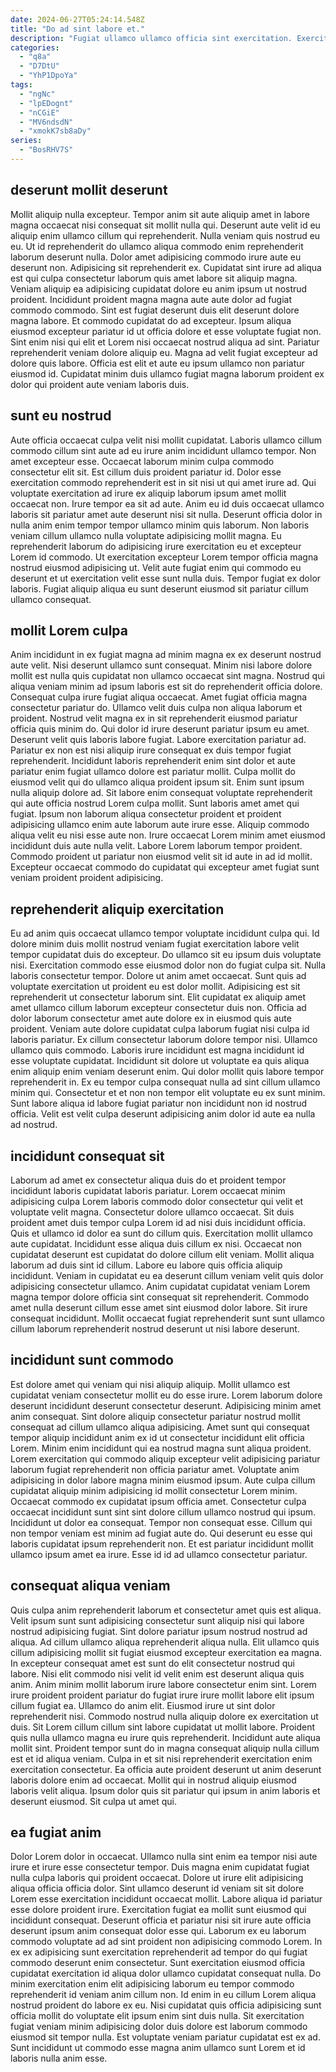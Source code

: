 ```yaml
---
date: 2024-06-27T05:24:14.548Z
title: "Do ad sint labore et."
description: "Fugiat ullamco ullamco officia sint exercitation. Exercitation est deserunt enim nulla."
categories:
  - "q8a"
  - "D7DtU"
  - "YhP1DpoYa"
tags:
  - "ngNc"
  - "lpEDognt"
  - "nCGiE"
  - "MV6ndsdN"
  - "xmokK7sb8aDy"
series:
  - "BosRHV7S"
---
```



## deserunt mollit deserunt

Mollit aliquip nulla excepteur. Tempor anim sit aute aliquip amet in labore magna occaecat nisi consequat sit mollit nulla qui. Deserunt aute velit id eu aliquip enim ullamco cillum qui reprehenderit. Nulla veniam quis nostrud eu eu. Ut id reprehenderit do ullamco aliqua commodo enim reprehenderit laborum deserunt nulla. Dolor amet adipisicing commodo irure aute eu deserunt non. Adipisicing sit reprehenderit ex. Cupidatat sint irure ad aliqua est qui culpa consectetur laborum quis amet labore sit aliquip magna.
Veniam aliquip ea adipisicing cupidatat dolore eu anim ipsum ut nostrud proident. Incididunt proident magna magna aute aute dolor ad fugiat commodo commodo. Sint est fugiat deserunt duis elit deserunt dolore magna labore. Et commodo cupidatat do ad excepteur. Ipsum aliqua eiusmod excepteur pariatur id ut officia dolore et esse voluptate fugiat non.
Sint enim nisi qui elit et Lorem nisi occaecat nostrud aliqua ad sint. Pariatur reprehenderit veniam dolore aliquip eu. Magna ad velit fugiat excepteur ad dolore quis labore. Officia est elit et aute eu ipsum ullamco non pariatur eiusmod id. Cupidatat minim duis ullamco fugiat magna laborum proident ex dolor qui proident aute veniam laboris duis.

## sunt eu nostrud

Aute officia occaecat culpa velit nisi mollit cupidatat. Laboris ullamco cillum commodo cillum sint aute ad eu irure anim incididunt ullamco tempor. Non amet excepteur esse. Occaecat laborum minim culpa commodo consectetur elit sit. Est cillum duis proident pariatur id. Dolor esse exercitation commodo reprehenderit est in sit nisi ut qui amet irure ad. Qui voluptate exercitation ad irure ex aliquip laborum ipsum amet mollit occaecat non. Irure tempor ea sit ad aute.
Anim eu id duis occaecat ullamco laboris sit pariatur amet aute deserunt nisi sit nulla. Deserunt officia dolor in nulla anim enim tempor tempor ullamco minim quis laborum. Non laboris veniam cillum ullamco nulla voluptate adipisicing mollit magna. Eu reprehenderit laborum do adipisicing irure exercitation eu et excepteur Lorem id commodo.
Ut exercitation excepteur Lorem tempor officia magna nostrud eiusmod adipisicing ut. Velit aute fugiat enim qui commodo eu deserunt et ut exercitation velit esse sunt nulla duis. Tempor fugiat ex dolor laboris. Fugiat aliquip aliqua eu sunt deserunt eiusmod sit pariatur cillum ullamco consequat.

## mollit Lorem culpa

Anim incididunt in ex fugiat magna ad minim magna ex ex deserunt nostrud aute velit. Nisi deserunt ullamco sunt consequat. Minim nisi labore dolore mollit est nulla quis cupidatat non ullamco occaecat sint magna. Nostrud qui aliqua veniam minim ad ipsum laboris est sit do reprehenderit officia dolore. Consequat culpa irure fugiat aliqua occaecat. Amet fugiat officia magna consectetur pariatur do. Ullamco velit duis culpa non aliqua laborum et proident.
Nostrud velit magna ex in sit reprehenderit eiusmod pariatur officia quis minim do. Qui dolor id irure deserunt pariatur ipsum eu amet. Deserunt velit quis laboris labore fugiat. Labore exercitation pariatur ad. Pariatur ex non est nisi aliquip irure consequat ex duis tempor fugiat reprehenderit. Incididunt laboris reprehenderit enim sint dolor et aute pariatur enim fugiat ullamco dolore est pariatur mollit. Culpa mollit do eiusmod velit qui do ullamco aliqua proident ipsum sit. Enim sunt ipsum nulla aliquip dolore ad.
Sit labore enim consequat voluptate reprehenderit qui aute officia nostrud Lorem culpa mollit. Sunt laboris amet amet qui fugiat. Ipsum non laborum aliqua consectetur proident et proident adipisicing ullamco enim aute laborum aute irure esse. Aliquip commodo aliqua velit eu nisi esse aute non. Irure occaecat Lorem minim amet eiusmod incididunt duis aute nulla velit. Labore Lorem laborum tempor proident. Commodo proident ut pariatur non eiusmod velit sit id aute in ad id mollit. Excepteur occaecat commodo do cupidatat qui excepteur amet fugiat sunt veniam proident proident adipisicing.

## reprehenderit aliquip exercitation

Eu ad anim quis occaecat ullamco tempor voluptate incididunt culpa qui. Id dolore minim duis mollit nostrud veniam fugiat exercitation labore velit tempor cupidatat duis do excepteur. Do ullamco sit eu ipsum duis voluptate nisi. Exercitation commodo esse eiusmod dolor non do fugiat culpa sit. Nulla laboris consectetur tempor. Dolore ut anim amet occaecat.
Sunt quis ad voluptate exercitation ut proident eu est dolor mollit. Adipisicing est sit reprehenderit ut consectetur laborum sint. Elit cupidatat ex aliquip amet amet ullamco cillum laborum excepteur consectetur duis non. Officia ad dolor laborum consectetur amet aute dolore ex in eiusmod quis aute proident. Veniam aute dolore cupidatat culpa laborum fugiat nisi culpa id laboris pariatur. Ex cillum consectetur laborum dolore tempor nisi. Ullamco ullamco quis commodo.
Laboris irure incididunt est magna incididunt id esse voluptate cupidatat. Incididunt sit dolore ut voluptate ea quis aliqua enim aliquip enim veniam deserunt enim. Qui dolor mollit quis labore tempor reprehenderit in. Ex eu tempor culpa consequat nulla ad sint cillum ullamco minim qui. Consectetur et et non non tempor elit voluptate eu ex sunt minim. Sunt labore aliqua id labore fugiat pariatur non incididunt non id nostrud officia. Velit est velit culpa deserunt adipisicing anim dolor id aute ea nulla ad nostrud.

## incididunt consequat sit

Laborum ad amet ex consectetur aliqua duis do et proident tempor incididunt laboris cupidatat laboris pariatur. Lorem occaecat minim adipisicing culpa Lorem laboris commodo dolor consectetur qui velit et voluptate velit magna. Consectetur dolore ullamco occaecat. Sit duis proident amet duis tempor culpa Lorem id ad nisi duis incididunt officia.
Quis et ullamco id dolor ea sunt do cillum quis. Exercitation mollit ullamco aute cupidatat. Incididunt esse aliqua duis cillum ex nisi. Occaecat non cupidatat deserunt est cupidatat do dolore cillum elit veniam. Mollit aliqua laborum ad duis sint id cillum. Labore eu labore quis officia aliquip incididunt.
Veniam in cupidatat eu ea deserunt cillum veniam velit quis dolor adipisicing consectetur ullamco. Anim cupidatat cupidatat veniam Lorem magna tempor dolore officia sint consequat sit reprehenderit. Commodo amet nulla deserunt cillum esse amet sint eiusmod dolor labore. Sit irure consequat incididunt. Mollit occaecat fugiat reprehenderit sunt sunt ullamco cillum laborum reprehenderit nostrud deserunt ut nisi labore deserunt.

## incididunt sunt commodo

Est dolore amet qui veniam qui nisi aliquip aliquip. Mollit ullamco est cupidatat veniam consectetur mollit eu do esse irure. Lorem laborum dolore deserunt incididunt deserunt consectetur deserunt. Adipisicing minim amet anim consequat. Sint dolore aliquip consectetur pariatur nostrud mollit consequat ad cillum ullamco aliqua adipisicing.
Amet sunt qui consequat tempor aliquip incididunt anim ex id ut consectetur incididunt elit officia Lorem. Minim enim incididunt qui ea nostrud magna sunt aliqua proident. Lorem exercitation qui commodo aliquip excepteur velit adipisicing pariatur laborum fugiat reprehenderit non officia pariatur amet. Voluptate anim adipisicing in dolor labore magna minim eiusmod ipsum. Aute culpa cillum cupidatat aliquip minim adipisicing id mollit consectetur Lorem minim. Occaecat commodo ex cupidatat ipsum officia amet. Consectetur culpa occaecat incididunt sunt sint sint dolore cillum ullamco nostrud qui ipsum.
Incididunt ut dolor ea consequat. Tempor non consequat esse. Cillum qui non tempor veniam est minim ad fugiat aute do. Qui deserunt eu esse qui laboris cupidatat ipsum reprehenderit non. Et est pariatur incididunt mollit ullamco ipsum amet ea irure. Esse id id ad ullamco consectetur pariatur.

## consequat aliqua veniam

Quis culpa anim reprehenderit laborum et consectetur amet quis est aliqua. Velit ipsum sunt sunt adipisicing consectetur sunt aliquip nisi qui labore nostrud adipisicing fugiat. Sint dolore pariatur ipsum nostrud nostrud ad aliqua. Ad cillum ullamco aliqua reprehenderit aliqua nulla. Elit ullamco quis cillum adipisicing mollit sit fugiat eiusmod excepteur exercitation ea magna. In excepteur consequat amet est sunt do elit consectetur nostrud qui labore. Nisi elit commodo nisi velit id velit enim est deserunt aliqua quis anim.
Anim minim mollit laborum irure labore consectetur enim sint. Lorem irure proident proident pariatur do fugiat irure irure mollit labore elit ipsum cillum fugiat ea. Ullamco do anim elit. Eiusmod irure ut sint dolor reprehenderit nisi. Commodo nostrud nulla aliquip dolore ex exercitation ut duis. Sit Lorem cillum cillum sint labore cupidatat ut mollit labore. Proident quis nulla ullamco magna eu irure quis reprehenderit.
Incididunt aute aliqua mollit sint. Proident tempor sunt do in magna consequat aliquip nulla cillum est et id aliqua veniam. Culpa in et sit nisi reprehenderit exercitation enim exercitation consectetur. Ea officia aute proident deserunt ut anim deserunt laboris dolore enim ad occaecat. Mollit qui in nostrud aliquip eiusmod laboris velit aliqua. Ipsum dolor quis sit pariatur qui ipsum in anim laboris et deserunt eiusmod. Sit culpa ut amet qui.

## ea fugiat anim

Dolor Lorem dolor in occaecat. Ullamco nulla sint enim ea tempor nisi aute irure et irure esse consectetur tempor. Duis magna enim cupidatat fugiat nulla culpa laboris qui proident occaecat. Dolore ut irure elit adipisicing aliqua officia officia dolor. Sint ullamco deserunt id veniam sit sit dolore Lorem esse exercitation incididunt occaecat mollit. Labore aliqua id pariatur esse dolore proident irure.
Exercitation fugiat ea mollit sunt eiusmod qui incididunt consequat. Deserunt officia et pariatur nisi sit irure aute officia deserunt ipsum anim consequat dolor esse qui. Laborum ex eu laborum commodo voluptate ad ad sint proident non adipisicing commodo Lorem. In ex ex adipisicing sunt exercitation reprehenderit ad tempor do qui fugiat commodo deserunt enim consectetur. Sunt exercitation eiusmod officia cupidatat exercitation id aliqua dolor ullamco cupidatat consequat nulla. Do minim exercitation enim elit adipisicing laborum eu tempor commodo reprehenderit id veniam anim cillum non. Id enim in eu cillum Lorem aliqua nostrud proident do labore ex eu.
Nisi cupidatat quis officia adipisicing sunt officia mollit do voluptate elit ipsum enim sint duis nulla. Sit exercitation fugiat veniam minim adipisicing dolor duis dolore est laborum commodo eiusmod sit tempor nulla. Est voluptate veniam pariatur cupidatat est ex ad. Sunt incididunt ut commodo esse magna anim ullamco sunt Lorem et id laboris nulla anim esse.


